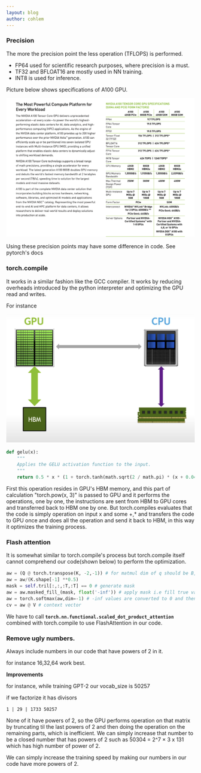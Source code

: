 ```yaml
---
layout: blog
author: cohlem
---
```


### Precision

The more the precision point the less operation (TFLOPS) is performed.

- FP64 used for scientific research purposes, where precision is a must.
- TF32 and BFLOAT16 are mostly used in NN training.
- INT8 is used for inference.

Picture below shows specifications of A100 GPU.

![GPU precision](sub-notes/training-speed-optimization/fig1.png)

Using these precision points may have some difference in code.
See pytorch's docs

### torch.compile

It works in a similar fashion like the GCC compiler. It works by reducing overheads introduced by the python interpreter and optimizing the GPU read and writes.

For instance

![gpu memory](sub-notes/training-speed-optimization/fig2.png)

```python
def gelu(x):
    """
    Applies the GELU activation function to the input.
    """
    return 0.5 * x * (1 + torch.tanh(math.sqrt(2 / math.pi) * (x + 0.044715 * torch.pow(x, 3))))
```

First this operation resides in GPU's HBM memory, and this part of calculation "torch.pow(x, 3)" is passed to GPU and it performs the operations, one by one, the instructions are sent from HBM to GPU cores and transferred back to HBM one by one. But torch.compiles evaluates that the code is simply operation on input x and some +,\* and transfers the code to GPU once and does all the operation and send it back to HBM, in this way it optimizes the training process.

### Flash attention

It is somewhat similar to torch.compile's process but torch.compile itself cannot comprehend our code(shown below) to perform the optimization.

```python
aw = (Q @ torch.transpose(K, -2,-1)) # for matmul dim of q should be B,T,C and k should be B,C,T
aw = aw/(K.shape[-1] **0.5)
mask = self.tril[:,:,:T,:T] == 0 # generate mask
aw = aw.masked_fill_(mask, float('-inf')) # apply mask i.e fill true values with -inf
aw = torch.softmax(aw,dim=-1) # -inf values are converted to 0 and then each row is normalized
cv = aw @ V # context vector


```

We have to call **`torch.nn.functional.scaled_dot_product_attention`** combined with torch.compile to use FlashAttention in our code.

### Remove ugly numbers.

Always include numbers in our code that have powers of 2 in it.

for instance 16,32,64 work best.

**Improvements**

for instance, while training GPT-2 our vocab_size is 50257

if we factorize it has divisors

```
1 | 29 | 1733 50257
```

None of it have powers of 2, so the GPU performs operation on that matrix by truncating til the last powers of 2 and then doing the operation on the remaining parts, which is inefficient. We can simply increase that number to be a closed number that has powers of 2 such as 50304 = 2^7 × 3 x 131 which has high number of power of 2.

We can simply increase the training speed by making our numbers in our code have more powers of 2.
